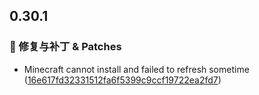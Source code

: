 ## 0.30.1
### 🐛 修复与补丁 & Patches

- Minecraft cannot install and failed to refresh sometime ([16e617fd32331512fa6f5399c9ccf19722ea2fd7](https://github.com/Voxelum/x-minecraft-launcher/commit/16e617fd32331512fa6f5399c9ccf19722ea2fd7))